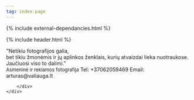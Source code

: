 ```yaml
---
tag: index-page
---
```


<html>
  <head>
    <meta charset="UTF-8">
    <meta name="google" content="notranslate" />  
    <title>{{site.title}}</title>
      {% include external-dependancies.html %}
      <link rel="stylesheet" type="text/css" href="/css/index-page-stylesheet.css">  
<style>
span {  
  cursor: pointer;
}
#images img { 
  display: none; 
  max-width:100%;
}
#images #original { 
  display: block; 
}
span:hover{
  background:;
  color: white;    
  opacity: 1.0;

}    
.img-container-1 {
    position: fixed;
    height:100vh;
    z-index:-1;
    opacity:0;
    no-repeat center center fixed;
    background: url() no-repeat center center fixed;
    background-size: cover;
}
.img-container-2 {
    position: fixed;
    height:100vh;
    z-index:-2;
    opacity:0;
    background: url() no-repeat center center fixed;
    background-size: cover;
}

</style>
      
  </head>
<body>

{% include header.html %}

<div class="container-fluid ">    
    <div class="row">
    <div class="col-xs-12 img-container-1"></div>
    </div>
    <div class="row">
    <div class="col-xs-12 img-container-2"></div>
    </div>
    <div class="row tlt">
   <div class="interactive-text col-xs-11 col-xs-offset-1 ">
        <span class="int_txt string-1" id="hover_1" >"Netikiu fotografijos galia,<br></span>
        <span class="int_txt string-2" id="hover_2"> bet tikiu žmonėmis ir jų aplinkos ženklais,</span>
        <span class="int_txt string-3" id="hover_3"> kurių atvaizdai lieka nuotraukose.</span>
        <span class="int_txt string-4" id="hover_4"> Jaučiuosi viso to dalimi.”</span>     
        </div>
    </div>
    <div class="row">
        <div class="info-text col-xs-11 col-xs-offset-1">
            <a style="font-weight:400; font-size:13px;">Asmeninė ir reklamos fotografija</a>
            <a>Tel: +37062059469</a>
            <a>Email: arturas@valiauga.lt</a>
        
        </div>
    </div>
    
    
</div>
<script>
  $(document).ready(function(){
      $('.img-container-2').css('background-image', 'url("/assets/index-images/hover_0.jpg")');
       $('.img-container-2').stop(true,true).fadeTo(500,1);
          $('span').hover(
              function(){
                var thisId = $(this).attr('id');
                 $('.img-container-2').stop(true,true).fadeTo(500,0);  
                 $('.img-container-1').stop(true,true).css('background-image', 'url("/assets/index-images/' + thisId + '.jpg")');
                   $('.img-container-1').stop(true,true).fadeTo(500,1);
              },
              function(){
                  $('.img-container-1').stop(true,true).fadeTo(500,0);
                  $('.img-container-2').stop(true,true).fadeTo(500,1);
              }
        );
//      $('#hover_1').hover(function(){
//      $(this).fadeTo(500,0.1);
//      });
      $('.tlt').fadeIn("slow");
      });
</script>

  </body>
